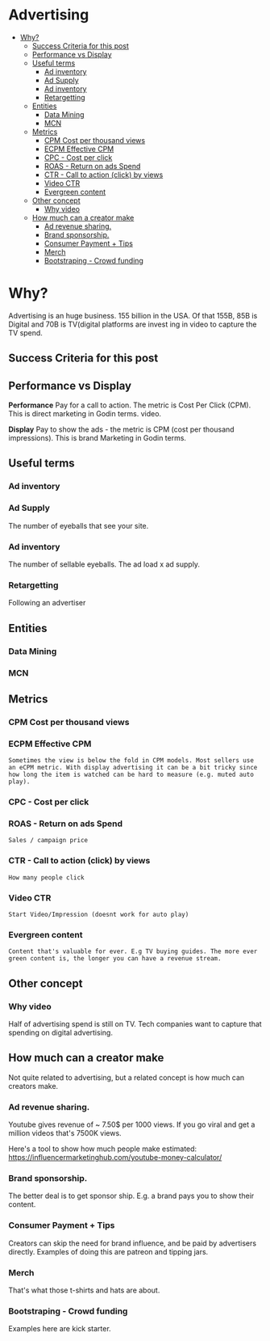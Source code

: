 # Advertising

<!-- prettier-ignore-start -->
<!-- vim-markdown-toc GFM -->

- [Why?](#why)
    - [Success Criteria for this post](#success-criteria-for-this-post)
    - [Performance vs Display](#performance-vs-display)
    - [Useful terms](#useful-terms)
        - [Ad inventory](#ad-inventory)
        - [Ad Supply](#ad-supply)
        - [Ad inventory](#ad-inventory-1)
        - [Retargetting](#retargetting)
    - [Entities](#entities)
        - [Data Mining](#data-mining)
        - [MCN](#mcn)
    - [Metrics](#metrics)
        - [CPM Cost per thousand views](#cpm-cost-per-thousand-views)
        - [ECPM Effective CPM](#ecpm-effective-cpm)
        - [CPC - Cost per click](#cpc---cost-per-click)
        - [ROAS - Return on ads Spend](#roas---return-on-ads-spend)
        - [CTR - Call to action (click) by views](#ctr---call-to-action-click-by-views)
        - [Video CTR](#video-ctr)
        - [Evergreen content](#evergreen-content)
    - [Other concept](#other-concept)
        - [Why video](#why-video)
    - [How much can a creator make](#how-much-can-a-creator-make)
        - [Ad revenue sharing.](#ad-revenue-sharing)
        - [Brand sponsorship.](#brand-sponsorship)
        - [Consumer Payment + Tips](#consumer-payment--tips)
        - [Merch](#merch)
        - [Bootstraping - Crowd funding](#bootstraping---crowd-funding)

<!-- vim-markdown-toc -->
<!-- prettier-ignore-end -->

# Why?

Advertising is an huge business. 155 billion in the USA. Of that 155B, 85B is Digital and 70B is TV(digital platforms are invest ing in video to capture the TV spend.

## Success Criteria for this post

## Performance vs Display

**Performance** Pay for a call to action. The metric is Cost Per Click (CPM). This is direct marketing in Godin terms. video.

**Display** Pay to show the ads - the metric is CPM (cost per thousand impressions). This is brand Marketing in Godin terms.

## Useful terms

### Ad inventory

### Ad Supply

The number of eyeballs that see your site.

### Ad inventory

The number of sellable eyeballs. The ad load x ad supply.

### Retargetting

Following an advertiser

## Entities

### Data Mining

### MCN

## Metrics

### CPM Cost per thousand views

### ECPM Effective CPM

    Sometimes the view is below the fold in CPM models. Most sellers use an eCPM metric. With display advertising it can be a bit tricky since how long the item is watched can be hard to measure (e.g. muted auto play).

### CPC - Cost per click

### ROAS - Return on ads Spend

    Sales / campaign price

### CTR - Call to action (click) by views

    How many people click

### Video CTR

    Start Video/Impression (doesnt work for auto play)

### Evergreen content

    Content that's valuable for ever. E.g TV buying guides. The more ever green content is, the longer you can have a revenue stream.

## Other concept

### Why video

Half of advertising spend is still on TV. Tech companies want to capture that spending on digital advertising.

## How much can a creator make

Not quite related to advertising, but a related concept is how much can creators make.

### Ad revenue sharing.

Youtube gives revenue of ~ 7.50\$ per 1000 views. If you go viral and get a million videos that's 7500K views.

Here's a tool to show how much people make estimated: https://influencermarketinghub.com/youtube-money-calculator/

### Brand sponsorship.

The better deal is to get sponsor ship. E.g. a brand pays you to show their content.

### Consumer Payment + Tips

Creators can skip the need for brand influence, and be paid by advertisers directly. Examples of doing this are patreon and tipping jars.

### Merch

That's what those t-shirts and hats are about.

### Bootstraping - Crowd funding

Examples here are kick starter.

